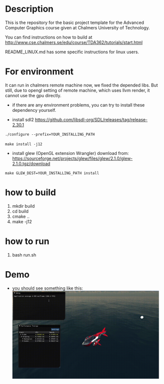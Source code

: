 # Description
This is the repository for the basic project template for the Advanced Computer Graphics course given at Chalmers University of
Technology.

You can find instructions on how to build at http://www.cse.chalmers.se/edu/course/TDA362/tutorials/start.html

README_LINUX.md has some specific instructions for linux users.

# For environment 
It can run in chalmers remote machine now, we fixed the depended libs. 
But still, due to opengl setting of remote machine, which uses llvm render, it cannot use 
the gpu directly.

+ if there are any environment problems, you can try to install these dependency yourself.

+ install sdl2
https://github.com/libsdl-org/SDL/releases/tag/release-2.30.1

```
./configure --prefix=YOUR_INSTALLING_PATH

make install -j12
```

+ install glew (OpenGL extension Wrangler)
download from:
https://sourceforge.net/projects/glew/files/glew/2.1.0/glew-2.1.0.tgz/download

```
make GLEW_DEST=YOUR_INSTALLING_PATH install
```

# how to build
1. mkdir build 
2. cd build 
3. cmake ..
4. make -j12

# how to run
1. bash run.sh


# Demo
+ you should see something like this:
![figher](./Doc/fighter.gif)